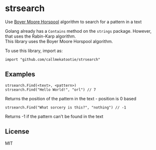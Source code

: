 # strsearch
Use [Boyer Moore Horspool](http://en.wikipedia.org/wiki/Boyer%E2%80%93Moore%E2%80%93Horspool_algorithm) algorithm 
to search for a pattern in a text

Golang already has a `Contains` method on the `strings` package. However, that uses the Rabin-Karp algorithm.  
This library uses the Boyer Moore Horspool algorithm.

To use this library, import as:

```golang
import "github.com/callmekatootie/strsearch"
```

## Examples

```golang
strsearch.Find(<text>, <pattern>)
strsearch.Find("Hello World!", "orl") // 7
```
Returns the position of the pattern in the text - position is 0 based  


```golang
strsearch.Find("What sorcery is this?", "nothing") // -1
```
Returns -1 if the pattern can't be found in the text

## License
MIT
